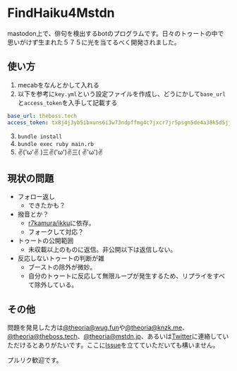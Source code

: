 # FindHaiku4Mstdn
mastodon上で、俳句を検出するbotのプログラムです。日々のトゥートの中で思いがけず生まれた５７５に光を当てるべく開発されました。

## 使い方
1. mecabをなんとかして入れる
2. 以下を参考に`key.yml`という設定ファイルを作成し、どうにかして`base_url`と`access_token`を入手して記載する
```key.yml
base_url: theboss.tech
access_token: tx8j4j3yb5ibxuns6i3w73ndpffmg4c7jxcr7jr5psgn5de4a38k5d5jjc4tsir8
```
3. `bundle install`
4. `bundle exec ruby main.rb`
5.  ✌('ω'✌ )三✌('ω')✌三( ✌'ω')✌

## 現状の問題
- フォロー返し
  - できたかも？
- 撥音とか？
  - [r7kamura/ikku](https://github.com/r7kamura/ikku)に依存。
  - フォークして対応？
- トゥートの公開範囲
  - 未収載以上のものに返信。非公開以下は返信しない。
- 反応しないトゥートの判断が雑
  - ブーストの除外が微妙。
  - 自分のトゥートに反応して無限ループが発生するため、リプライをすべて除外している。

## その他
問題を発見した方は[@theoria@wug.fun](https://wug.fun/@theoria)や[@theoria@knzk.me](https://knzk.me/@theoria)、[@theoria@theboss.tech](https://theboss.tech/@theoria)、[@theoria@mstdn.jp](https://mstdn.jp/@theoria)、あるいは[Twitter](https://twitter.com/_theoria)に連絡していただけるとありがたいです。ここに[Issue](https://github.com/theoria24/FindHaiku4Mstdn/issues/new)を立てていただいても構いません。

プルリク歓迎です。

